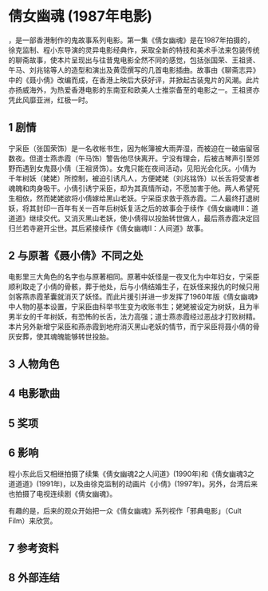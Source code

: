 # 倩女幽魂 (1987年电影)



，是一部香港制作的鬼故事系列电影。第一集《倩女幽魂》是在1987年拍摄的，徐克监制、程小东导演的灵异电影经典作，采取全新的特技和美术手法来包装传统的聊斋故事，使本片呈现出与往昔鬼电影全然不同的感觉，包括张国荣、王祖贤、午马、刘兆铭等人的造型和演出及黄霑撰写的几首电影插曲。故事由《聊斋志异》中的《聂小倩》改编而成，在香港上映后大获好评，并掀起古装鬼片的风潮。此片亦扬威海外，为热爱香港电影的东南亚和欧美人士推崇备至的电影之一。王祖贤亦凭此风靡亚洲，红极一时。



## 1 剧情

宁采臣（张国荣饰）是一名收帐书生，因为帐簿被大雨弄湿，而被迫在一破庙留宿数夜。但道士燕赤霞（午马饰）警告他尽快离开。宁没有理会，后被古琴声引至郊野而遇到女鬼聂小倩（王祖贤饰）。女鬼只能在夜间活动，见阳光会化灰。小倩为千年树妖（姥姥）所控制，被迫引诱凡人，方便姥姥（刘兆铭饰）以长舌将受害者魂魄和肉身吸干。小倩引诱宁采臣，却为其真情所动，不愿加害于他。两人希望死生相依，然而姥姥欲将小倩嫁给黑山老妖。宁采臣求救于燕赤霞。二人最终打退树妖，将其封印一百年有关一百年后树妖复活之后的故事会于续作《倩女幽魂III：道道道》继续交代。又消灭黑山老妖，使小倩得以投胎转世做人，最后燕赤霞决定回归兰若寺避开尘世。其后紧接续作《倩女幽魂II：人间道》故事。



## 2 与原著《聂小倩》不同之处

电影里三大角色的名字也与原著相同。原著中妖怪是一夜叉化为中年妇女，宁采臣顺利取走了小倩的骨骸，葬于他处，后与小倩结婚生子，在妖怪来报仇的时候只用剑客燕赤霞革囊就消灭了妖怪。而此片援引并进一步发挥了1960年版《倩女幽魂》中人物的基本设置，宁采臣由科举书生变为收账书生；姥姥被设定为树妖，且为半男半女的千年树妖，有恐怖的长舌，法力高强；道士燕赤霞经过恶战才打败树精。本片另外新增宁采臣和燕赤霞到地府消灭黑山老妖的情节，而宁采臣将聂小倩的骨灰安葬，使其魂魄能够转世投胎。



## 3 人物角色



## 4 电影歌曲



## 5 奖项



## 6 影响

程小东此后又相继拍摄了续集《倩女幽魂2之人间道》(1990年)和《倩女幽魂3之道道道》(1991年)，以及由徐克监制的动画片《小倩》(1997年)。另外，台湾后来也拍摄了电视连续剧《倩女幽魂》。

有趣的是，后来的观众开始把一众《倩女幽魂》系列视作「邪典电影」（Cult Film）来欣赏。



## 7 参考资料



## 8 外部连结



